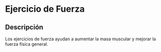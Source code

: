 # Ejercicio de Fuerza

## Descripción
Los ejercicios de fuerza ayudan a aumentar la masa muscular y mejorar la fuerza física general.





